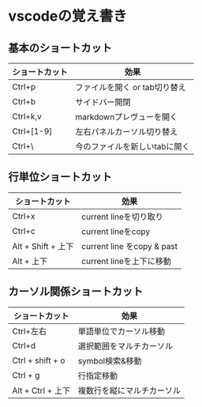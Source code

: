 # vscodeの覚え書き

## 基本のショートカット

ショートカット|効果
-|-
Ctrl+p | ファイルを開く or tab切り替え
Ctrl+b | サイドバー開閉
Ctrl+k,v | markdownプレヴューを開く
Ctrl+[1-9] | 左右パネルカーソル切り替え
Ctrl+\ | 今のファイルを新しいtabに開く

## 行単位ショートカット

ショートカット|効果
-|-
Ctrl+x | current lineを切り取り
Ctrl+c | current lineをcopy
Alt + Shift + 上下 | current line をcopy & past
Alt + 上下 | current lineを上下に移動

## カーソル関係ショートカット

ショートカット|効果
-|-
Ctrl+左右 | 単語単位でカーソル移動
Ctrl+d | 選択範囲をマルチカーソル
Ctrl + shift + o | symbol検索&移動
Ctrl + g | 行指定移動
Alt + Ctrl + 上下 | 複数行を縦にマルチカーソル
